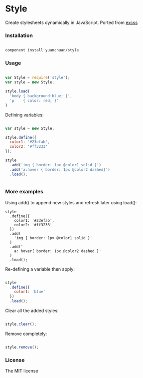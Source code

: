 # Style
Create stylesheets dynamically in JavaScript. Ported from [excss](https://github.com/yuanchuan/excss)

### Installation

```bash

component install yuanchuan/style

```


### Usage

```Javascript

var Style = require('style');
var style = new Style;

style.load(
  'body { background:blue; }',
  'p    { color: red; }'
)

```

Defining variables:

```Javascript

var style = new Style;

style.define({
  color1: '#23efab',
  color2: '#ff3233' 
});

style
  .add('img { border: 1px @color1 solid }')
  .add('a:hover { border: 1px @color2 dashed}')
  .load();
      
```

### More examples

Using add() to append new styles and refresh later using load():

    style
      .define({
        color1: '#23efab',
        color2: '#ff3233'
      })
      .add(
        'img { border: 1px @color1 solid }'
      )
      .add('
        a: hover{ border: 1px @color2 dashed }'
      )
      .load();

Re-defining a variable then apply:

```Javascript

style
  .define({
    color1: 'blue'
  })
  .load(); 

```

Clear all the added styles:

```Javascript

style.clear();

```

Remove completely:

```Javascript

style.remove();

```

### License

The MIT license
